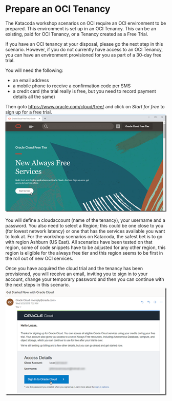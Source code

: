 # Prepare an OCI Tenancy

The Katacoda workshop scenarios on OCI require an OCI environment to be prepared. This environment is set up in an OCI Tenancy. This can be an existing, paid for OCI Tenancy, or a Tenancy created as a Free Trial.

If you have an OCI tenancy at your disposal, please go the next step in this scenario. However, if you do not currently have access to an OCI Tenancy, you can have an environment provisioned for you as part of a 30-day free trial. 

You will need the following:

* an email address
* a mobile phone to receive a confirmation code per SMS
* a credit card (the trial really is free, but you need to record payment details all the same)

Then goto https://www.oracle.com/cloud/free/ and click on *Start for free* to sign up for a free trial.
![](free-trial.png)

You will define a cloudaccount (name of the tenancy), your username and a password. You also need to select a Region; this could be one close to you (for lowest network latency) or one that has the services available you want to look at. For the workshop scenarios on Katacoda, the safest bet is to go with region Ashburn (US East). All scenarios have been tested on that region, some of code snippets have to be adjusted for any other region, this region is eligible for the always free tier and this region seems to be first in the roll out of new OCI services.

Once you have acquired the cloud trial and the tenancy has been provisioned, you will receive an email, inviting you to sign in to your account, change your temporary password and then you can continue with the next steps in this scenario. 
![](cloud-trial-get-started-email.png)